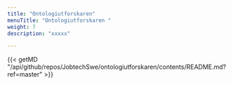 ```yaml
---
title: "Ontologiutforskaren"
menuTitle: "Ontologiutforskaren "
weight: 7
description: "xxxxx"

---
```

{{< getMD "/api/github/repos/JobtechSwe/ontologiutforskaren/contents/README.md?ref=master" >}}
